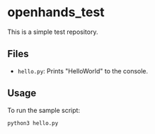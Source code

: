 # openhands_test

This is a simple test repository.

## Files
- `hello.py`: Prints "HelloWorld" to the console.

## Usage

To run the sample script:

```bash
python3 hello.py
```
